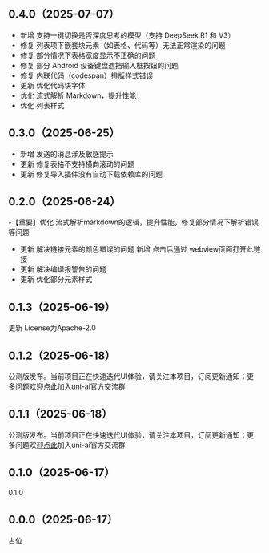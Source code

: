 ## 0.4.0（2025-07-07）
- 新增 支持一键切换是否深度思考的模型（支持 DeepSeek R1 和 V3）
- 修复 列表项下嵌套块元素（如表格、代码等）无法正常渲染的问题
- 修复 部分情况下表格宽度显示不正确的问题
- 修复 部分 Android 设备键盘遮挡输入框按钮的问题
- 修复 内联代码（codespan）排版样式错误
- 更新 优化代码块字体
- 优化 流式解析 Markdown，提升性能
- 优化 列表样式

## 0.3.0（2025-06-25）
- 新增 发送的消息涉及敏感提示
- 更新 修复表格不支持横向滚动的问题
- 更新 修复导入插件没有自动下载依赖库的问题
## 0.2.0（2025-06-24）
-【重要】优化 流式解析markdown的逻辑，提升性能，修复部分情况下解析错误等问题
- 更新 解决链接元素的颜色错误的问题 新增 点击后通过 webview页面打开此链接
- 更新 解决编译报警告的问题
- 更新 优化部分元素样式
## 0.1.3（2025-06-19）
更新 License为Apache-2.0
## 0.1.2（2025-06-18）
公测版发布。当前项目正在快速迭代UI体验，请关注本项目，订阅更新通知；更多问题欢迎[点此](https://im.dcloud.net.cn/#/?joinGroup=68511b0b7ae60eb5c891cfbc)加入uni-ai官方交流群
## 0.1.1（2025-06-18）
公测版发布。当前项目正在快速迭代UI体验，请关注本项目，订阅更新通知；更多问题欢迎[点此](https://im.dcloud.net.cn/#/?joinGroup=68511b0b7ae60eb5c891cfbc)加入uni-ai官方交流群
## 0.1.0（2025-06-17）
0.1.0
## 0.0.0（2025-06-17）
占位
